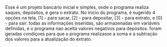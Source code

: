 Esse é um projeto bancário inicial e simples, onde o programa realiza saques, depósitos, e gera o extrato.
No inicio do programa, é sugerido 4 opções na tela, [1] - para sacar, [2] - para depositar, [3] - para extrato, e [0] - para sair.
todas as informações inseridas, são armazenadas em variáveis definidas, e o programa nao aceita valores negativos para depósitos.
foram geradas condiçoes para que o programa realizasse a soma e a subtração dos valores para a atualização do extrato.
